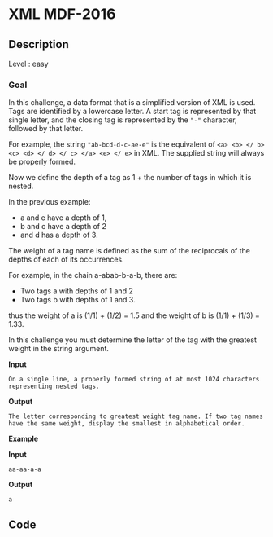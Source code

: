 # XML MDF-2016

## Description

Level : easy

### Goal

In this challenge, a data format that is a simplified version of XML is used. Tags are identified by a lowercase letter. A start tag is represented by that single letter, and the closing tag is represented by the `"-"` character, followed by that letter.

For example, the string `"ab-bcd-d-c-ae-e"` is the equivalent of `<a> <b> </ b> <c> <d> </ d> </ c> </a> <e> </ e>` in XML. The supplied string will always be properly formed.

Now we define the depth of a tag as 1 + the number of tags in which it is nested.

In the previous example:
* a and e have a depth of 1,
* b and c have a depth of 2
* and d has a depth of 3.

The weight of a tag name is defined as the sum of the reciprocals of the depths of each of its occurrences.

For example, in the chain a-abab-b-a-b, there are:
* Two tags a with depths of 1 and 2
* Two tags b with depths of 1 and 3.

thus the weight of a is (1/1) + (1/2) = 1.5 and the weight of b is (1/1) + (1/3) = 1.33.

In this challenge you must determine the letter of the tag with the greatest weight in the string argument.

**Input**
```
On a single line, a properly formed string of at most 1024 characters representing nested tags.
```

**Output**
```
The letter corresponding to greatest weight tag name. If two tag names have the same weight, display the smallest in alphabetical order.
```

**Example**

**Input**
```
aa-aa-a-a
```

**Output**
```
a
```

## Code

```js

```
